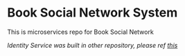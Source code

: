 # Book Social Network System
This is microservices repo for Book Social Network

<em>Identity Service was built in other repository, please ref [this](https://github.com/tientran505/identity-service)</em>